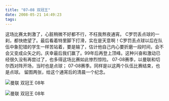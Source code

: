 ```yaml
---
title: "07—08 双冠王"
date: 2008-05-21 14:49:23
tags:
---
```


这场比赛太刺激了，心脏稍微不好都不行，不枉我熬夜通宵。 C罗罚丢点球的一刹，都快绝望了。最后看着特里脚下打滑，实在是天意啊！C罗罚丢点球以后在队伍中象犯错的学生一样苦站着，要是输了，估计他自己内心要折磨一段时间，会不会又变成众矢之的。庆幸最后我们赢了。99年后再登上顶峰。这种兴奋和激动已经很久没有再尝过了，也多得这场比赛如此惨烈惊险。 07-08赛季，以曼联和切尔西对阵开场，当时也是点球； 07-08赛季。同样是以这两个队伍比赛结束，也是点球。 留图两张，给这个通宵后的清晨一个纪念。 

![曼联 双冠王 08年](../../../images/2008/dsc03867-thumb.jpg) 

![曼联 双冠王 08年](../../../images/2008/dsc03869-thumb.jpg)
